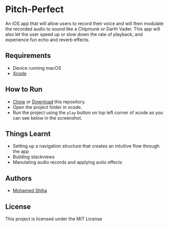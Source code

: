 # Pitch-Perfect

An iOS app that will allow users to record their voice and will then modulate the recorded audio to sound like a Chipmunk or Darth Vader. This app will also let the user speed up or slow down the rate of playback, and experience fun echo and reverb effects.

## Requirements

 * Device running macOS
 * [Xcode](https://developer.apple.com/xcode/)

## How to Run

* [Clone](https://github.com/MohamedShiha/Pitch-Perfect.git) or [Download](https://github.com/MohamedShiha/Pitch-Perfect/archive/master.zip) this repository.
* Open the project folder in xcode.
* Run the project using the `play` button on top left corner of xcode as you can see below in the screenshot.

## Things Learnt

* Setting up a navigation structure that creates an intuitive flow through the app
* Building stackviews
* Manulating audio records and applying autio effects

## Authors

* [Mohamed Shiha](https://github.com/MohamedShiha)

## License

This project is licensed under the MIT License
